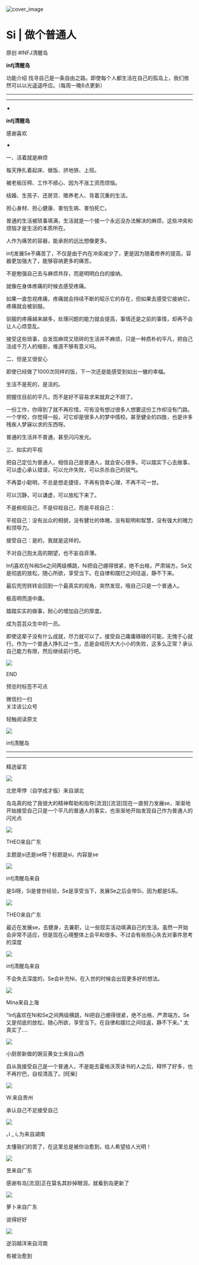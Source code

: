 ![cover_image](http://mmbiz.qpic.cn/mmbiz_jpg/DZCdtia4bJxotMkpAqRo8aJOGNF1NlV2BMqXGFb3F9VTYYopgTftdvjTBImVs1L3ooJ9Trp8o30XIQvC3VYL0Pg/0?wx_fmt=jpeg)

#  Si | 做个普通人

原创  #INFJ清醒岛  

**infj清醒岛**



功能介绍  找寻自己是一条自由之路。即使每个人都生活在自己的孤岛上，我们依然可以以光遥遥呼应。（每周一晚8点更新）

__ __

__ _ _

✦

  

**infj清醒岛**

感谢喜欢

✦

一、活着就是麻烦

每天挣扎着起床、做饭、挤地铁、上班。

被老板压榨、工作不顺心、因为不涨工资而烦恼。

结婚、生孩子、还房贷、赡养老人、背着沉重的生活。

担心身材、担心健康、害怕生病、害怕死亡。

普通的生活被琐事填满，生活就是一个接一个永远没办法解决的麻烦，这些冲突和烦恼才是生活的本质所在。

人作为痛苦的容器，能承担的远比想像更多。

infj发展Se不痛苦了，不仅是由于内在冲突减少了，更是因为随着修养的提高，容器更加强大了，能够容纳更多的痛苦。

不是勉强自己去与麻烦共存，而是明明白白的接纳。

就像在身体疼痛的时候去感受疼痛。

如果一直忽视疼痛，疼痛就会持续不断的昭示它的存在，但如果去感受它接纳它，疼痛就会被驯服。

驯服的疼痛越来越多，处理问题的能力就会提高，事情还是之前的事情，却再不会让人心烦意乱。

接受这些琐事，会发现麻烦又琐碎的生活并不麻烦，只是一种质朴的平凡，把自己活成千万人的缩影，难道不够有意义吗。

二、但是又很安心

  

即使已经做了1000次同样的饭，下一次还是能感受到如出一辙的幸福。

生活不是死的，是活的。

把握住目前的平凡，而不是好不容易求来就弃之不顾了。

一份工作，你得到了就不再珍惜，可有没有想过很多人想要这份工作却没有门路。一个学校，你觉得一般，可它却是很多人的梦中情校。甚至健全的四肢，也是许多残疾人梦寐以求的东西呀。

普通的生活并不普通，甚至闪闪发光。

三、如实的平视

把自己定位为普通人，相信自己是普通人，就会安心很多。可以踏实下心去做事，可以虚心承认错误，可以允许失败，可以杀杀自己的锐气。

不再耍小聪明，不总是想走捷径，不再有侥幸心理，不再不可一世。

可以沉静，可以谦虚，可以放松下来了。

不是俯视自己，不是仰视自己，而是平视自己：

平视自己：没有出众的相貌，没有健壮的体魄，没有聪明和智慧，没有强大的魄力和领导力。

接受自己：是的，我就是这样的。

不对自己抱太高的期望，也不妄自菲薄。

Infj喜欢在Ni和Se之间两级横跳，Ni把自己绷得很紧，绝不出格，严肃端方。Se又是彻底的放松，随心所欲，享受当下。在自律和摆烂之间往返，静不下来。

最后兜兜转转会回到一个最真实的视角，突然发现，哦自己只是一个普通人。

极高明而道中庸。

踏踏实实的做事，耐心的增加自己的厚度。

成为芸芸众生中的一员。

即使这辈子没有什么成就，尽力就可以了。接受自己庸庸碌碌的可能，无愧于心就行。作为一个普通人挣扎过一生，总是会经历大大小小的失败，这多么正常？承认自己能力有限，然后继续前行吧。

  

![](https://mmbiz.qpic.cn/mmbiz_gif/7FiadXCUBpqt43ySAFleQonQAWQDMwvCPOiaiaFlUYSG8ibicVqc4d5rBa4niaAWr9DmauJ43FCich2gaNDU6PiaKZQf6w/640?wx_fmt=gif)

END  

预览时标签不可点

微信扫一扫  
关注该公众号



轻触阅读原文

![](http://mmbiz.qpic.cn/mmbiz_png/DZCdtia4bJxpcRrqEcIicNn7icChObS1Eqm6u2hlN1LGAHvlMHZg6O2a3A47KdeC6IqvVTuryNZQpDFQ1LX3JvT9w/0?wx_fmt=png)

infj清醒岛







****



****





精选留言

![](http://mmsns.qpic.cn/mmsns/iaxNB5XaibCeLTYWIUGCYm7cS1kFxTx4ibUSEBZJ6VnOdXPDItJ9PaGRg/0)

北悲卑悖（自学成才版）来自湖北

岛岛真的给了我很大的精神帮助和指导[流泪][流泪]现在一直努力发展se，渐渐地开始接受自己只是一个平凡的普通人的事实，也渐渐地开始发现自己作为普通人的闪光点

![](http://mmsns.qpic.cn/mmsns/iaxNB5XaibCeLTYWIUGCYm7cS1kFxTx4ibUSEBZJ6VnOdXPDItJ9PaGRg/0)

THEO来自广东

主题是si还是se呀？标题是si，内容是se

![](http://wx.qlogo.cn/mmhead/Q3auHgzwzM4icoibBPppWkMrbLG1lB8KhWHaiaiabBib87BTTdVQC8Cyacg/64)

infj清醒岛来自

是Si呀，Si是普世经验，Se是享受当下，发展Se之后会带Si，因为都是S系。

![](http://mmsns.qpic.cn/mmsns/iaxNB5XaibCeLTYWIUGCYm7cS1kFxTx4ibUSEBZJ6VnOdXPDItJ9PaGRg/0)

THEO来自广东

最近在发展se，去健身，去兼职，让一些现实活动填满自己的生活。虽然一开始会非常不适应，但是现在心境整体上会平和很多。不过会有些担心失去对事件思考的深度

![](http://wx.qlogo.cn/mmhead/Q3auHgzwzM4icoibBPppWkMrbLG1lB8KhWHaiaiabBib87BTTdVQC8Cyacg/64)

infj清醒岛来自

不会失去深度的，Se会补充Ni，在入世的时候会出现更多好的想法。

![](http://mmsns.qpic.cn/mmsns/iaxNB5XaibCeLTYWIUGCYm7cS1kFxTx4ibUSEBZJ6VnOdXPDItJ9PaGRg/0)

Mina来自上海

“Infj喜欢在Ni和Se之间两级横跳，Ni把自己绷得很紧，绝不出格，严肃端方。Se又是彻底的放松，随心所欲，享受当下。在自律和摆烂之间往返，静不下来。”
太真实了....

![](http://mmsns.qpic.cn/mmsns/iaxNB5XaibCeLTYWIUGCYm7cS1kFxTx4ibUSEBZJ6VnOdXPDItJ9PaGRg/0)

小厨房新做的豌豆黄女士来自山西

自从我接受自己是一个普通人，不是能去霍格沃茨读书的人之后，释怀了好多，也不再拧巴，自视清高了。[旺柴]

![](http://mmsns.qpic.cn/mmsns/iaxNB5XaibCeLTYWIUGCYm7cS1kFxTx4ibUSEBZJ6VnOdXPDItJ9PaGRg/0)

W.来自贵州

承认自己不足接受自己

![](http://mmsns.qpic.cn/mmsns/iaxNB5XaibCeLTYWIUGCYm7cS1kFxTx4ibUSEBZJ6VnOdXPDItJ9PaGRg/0)

｡ì _ í｡为来自湖南

太懂我们的苦了，在这里总是被你治愈到，给人希望给人光明！

![](http://mmsns.qpic.cn/mmsns/iaxNB5XaibCeLTYWIUGCYm7cS1kFxTx4ibUSEBZJ6VnOdXPDItJ9PaGRg/0)

昱来自广东

感谢有岛[流泪]正在莫名其妙掉眼泪，就看到岛更新了

![](http://mmsns.qpic.cn/mmsns/iaxNB5XaibCeLTYWIUGCYm7cS1kFxTx4ibUSEBZJ6VnOdXPDItJ9PaGRg/0)

萝卜来自广东

说得好好

![](http://mmsns.qpic.cn/mmsns/iaxNB5XaibCeLTYWIUGCYm7cS1kFxTx4ibUSEBZJ6VnOdXPDItJ9PaGRg/0)

逆羽越洋来自河南

有被治愈到


